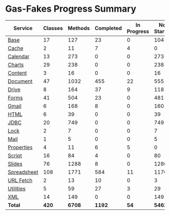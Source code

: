 # Gas-Fakes Progress Summary

| Service | Classes | Methods | Completed | In Progress | Not Started |
|---|---|---|---|---|---|
| [Base](./progress/base.md) | 17 | 127 | 23 | 0 | 104 |
| [Cache](./progress/cache.md) | 2 | 11 | 7 | 4 | 0 |
| [Calendar](./progress/calendar.md) | 13 | 273 | 0 | 0 | 273 |
| [Charts](./progress/charts.md) | 29 | 238 | 0 | 0 | 238 |
| [Content](./progress/content.md) | 3 | 16 | 0 | 0 | 16 |
| [Document](./progress/document.md) | 47 | 1032 | 455 | 22 | 555 |
| [Drive](./progress/drive.md) | 8 | 164 | 37 | 9 | 118 |
| [Forms](./progress/forms.md) | 41 | 504 | 23 | 0 | 481 |
| [Gmail](./progress/gmail.md) | 6 | 168 | 8 | 0 | 160 |
| [HTML](./progress/html.md) | 6 | 39 | 0 | 0 | 39 |
| [JDBC](./progress/jdbc.md) | 20 | 749 | 0 | 0 | 749 |
| [Lock](./progress/lock.md) | 2 | 7 | 0 | 0 | 7 |
| [Mail](./progress/mail.md) | 1 | 5 | 0 | 0 | 5 |
| [Properties](./progress/properties.md) | 4 | 11 | 6 | 5 | 0 |
| [Script](./progress/script.md) | 16 | 84 | 4 | 0 | 80 |
| [Slides](./progress/slides.md) | 76 | 1288 | 8 | 0 | 1280 |
| [Spreadsheet](./progress/spreadsheet.md) | 108 | 1771 | 584 | 11 | 1176 |
| [URL Fetch](./progress/urlfetch.md) | 2 | 13 | 10 | 0 | 3 |
| [Utilities](./progress/utilities.md) | 5 | 59 | 27 | 3 | 29 |
| [XML](./progress/xml.md) | 14 | 149 | 0 | 0 | 149 |
| **Total** | **420** | **6708** | **1192** | **54** | **5462** |